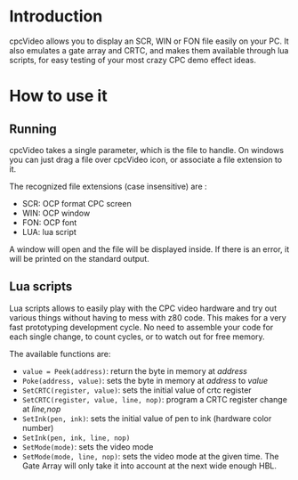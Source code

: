 # Introduction #

cpcVideo allows you to display an SCR, WIN or FON file easily on your PC. It also emulates a gate array and CRTC, and makes them available through lua scripts, for easy testing of your most crazy CPC demo effect ideas.

# How to use it #
## Running ##
cpcVideo takes a single parameter, which is the file to handle. On windows you can just drag a file over cpcVideo icon, or associate a file extension to it.

The recognized file extensions (case insensitive) are :
  * SCR: OCP format CPC screen
  * WIN: OCP window
  * FON: OCP font
  * LUA: lua script

A window will open and the file will be displayed inside. If there is an error, it will be printed on the standard output.

## Lua scripts ##

Lua scripts allows to easily play with the CPC video hardware and try out various things without having to mess with z80 code. This makes for a very fast prototyping development cycle. No need to assemble your code for each single change, to count cycles, or to watch out for free memory.

The available functions are:

  * `value = Peek(address)`: return the byte in memory at _address_
  * `Poke(address, value)`: sets the byte in memory at _address_ to _value_
  * `SetCRTC(register, value)`: sets the initial value of crtc register
  * `SetCRTC(register, value, line, nop)`: program a CRTC register change at _line,nop_
  * `SetInk(pen, ink)`: sets the initial value of pen to ink (hardware color number)
  * `SetInk(pen, ink, line, nop)`
  * `SetMode(mode)`: sets the video mode
  * `SetMode(mode, line, nop)`: sets the video mode at the given time. The Gate Array will only take it into account at the next wide enough HBL.